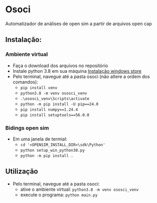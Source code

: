 # Osoci
Automatizador de análises de open sim a partir de arquivos open cap

## Instalação:
### Ambiente virtual
- Faça o download dos arquivos no repositório
- Instale python 3.8 em sua máquina [Instalação windows store](https://apps.microsoft.com/detail/9mssztt1n39l?hl=pt-br&gl=BR)
- Pelo terminal, navegue até a pasta osoci (não altere a ordem dos comandos):
  - ```pip install venv```
  - ```python3.8 -m venv ososci_venv```
  - ```.\ososci_venv\Scripts\activate```
  - ```python -m pip install -U pip==24.0```
  - ```pip install numpy==1.24.4```
  - ```pip install setuptools==56.0.0```

### Bidings open sim
- Em uma janela de termial:
  - ```cd '<OPENSIM_INSTALL_DIR>\sdk\Python'```
  - ```python setup_win_python38.py```
  - ```python -m pip install .```

## Utilização
- Pelo terminal, navegue até a pasta osoci:
  - ative o ambiente virtual: ```python3.8 -m venv ososci_venv```
  - execute o programa: ```python main.py``` 

